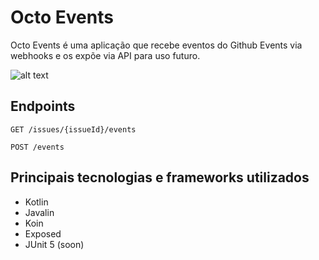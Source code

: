 # Octo Events
Octo Events é uma aplicação que recebe eventos do Github Events via webhooks e os expõe via API para uso futuro.

![alt text](imgs/octo_events.png)

## Endpoints 


`GET /issues/{issueId}/events`

`POST /events`


## Principais tecnologias e frameworks utilizados

- Kotlin
- Javalin
- Koin
- Exposed
- JUnit 5 (soon)
